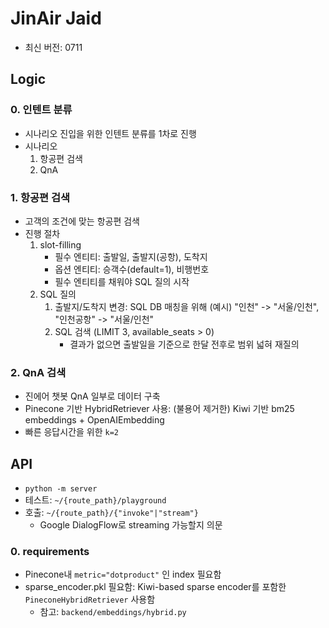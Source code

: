 # JinAir Jaid

- 최신 버전: 0711

## Logic

### 0. 인텐트 분류

- 시나리오 진입을 위한 인텐트 분류를 1차로 진행
- 시나리오
  1. 항공편 검색
  2. QnA

### 1. 항공편 검색

- 고객의 조건에 맞는 항공편 검색
- 진행 절차
  1. slot-filling
     - 필수 엔티티: 출발일, 출발지(공항), 도착지
     - 옵션 엔티티: 승객수(default=1), 비행번호
     - 필수 엔티티를 채워야 SQL 질의 시작
  2. SQL 질의
     1. 출발지/도착지 변경: SQL DB 매칭을 위해 (예시) "인천" -> "서울/인천", "인천공항" -> "서울/인천"
     2. SQL 검색 (LIMIT 3, available_seats > 0)
        - 결과가 없으면 출발일을 기준으로 한달 전후로 범위 넓혀 재질의

### 2. QnA 검색

- 진에어 챗봇 QnA 일부로 데이터 구축
- Pinecone 기반 HybridRetriever 사용: (불용어 제거한) Kiwi 기반 bm25 embeddings + OpenAIEmbedding
- 빠른 응답시간을 위한 `k=2`

## API

- `python -m server`
- 테스트: `~/{route_path}/playground`
- 호출: `~/{route_path}/{"invoke"|"stream"}`
  - Google DialogFlow로 streaming 가능할지 의문

### 0. requirements

- Pinecone내 `metric="dotproduct"` 인 index 필요함
- sparse_encoder.pkl 필요함: Kiwi-based sparse encoder를 포함한 `PineconeHybridRetriever` 사용함
  - 참고: `backend/embeddings/hybrid.py`

